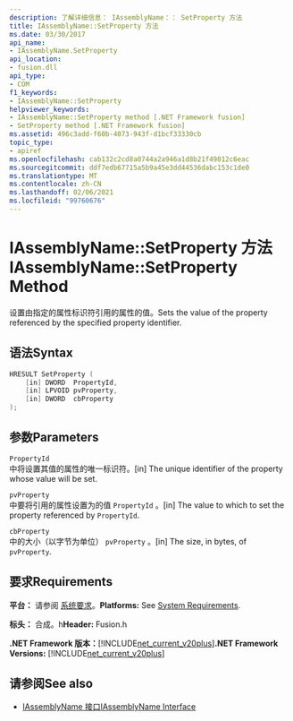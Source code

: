 ```yaml
---
description: 了解详细信息： IAssemblyName：： SetProperty 方法
title: IAssemblyName::SetProperty 方法
ms.date: 03/30/2017
api_name:
- IAssemblyName.SetProperty
api_location:
- fusion.dll
api_type:
- COM
f1_keywords:
- IAssemblyName::SetProperty
helpviewer_keywords:
- IAssemblyName::SetProperty method [.NET Framework fusion]
- SetProperty method [.NET Framework fusion]
ms.assetid: 496c3add-f60b-4073-943f-d1bcf33330cb
topic_type:
- apiref
ms.openlocfilehash: cab132c2cd8a0744a2a946a1d8b21f49012c6eac
ms.sourcegitcommit: ddf7edb67715a5b9a45e3dd44536dabc153c1de0
ms.translationtype: MT
ms.contentlocale: zh-CN
ms.lasthandoff: 02/06/2021
ms.locfileid: "99760676"
---
```

# <a name="iassemblynamesetproperty-method"></a><span data-ttu-id="e5ee7-103">IAssemblyName::SetProperty 方法</span><span class="sxs-lookup"><span data-stu-id="e5ee7-103">IAssemblyName::SetProperty Method</span></span>

<span data-ttu-id="e5ee7-104">设置由指定的属性标识符引用的属性的值。</span><span class="sxs-lookup"><span data-stu-id="e5ee7-104">Sets the value of the property referenced by the specified property identifier.</span></span>  
  
## <a name="syntax"></a><span data-ttu-id="e5ee7-105">语法</span><span class="sxs-lookup"><span data-stu-id="e5ee7-105">Syntax</span></span>  
  
```cpp  
HRESULT SetProperty (  
    [in] DWORD  PropertyId,  
    [in] LPVOID pvProperty,  
    [in] DWORD  cbProperty  
);  
```  
  
## <a name="parameters"></a><span data-ttu-id="e5ee7-106">参数</span><span class="sxs-lookup"><span data-stu-id="e5ee7-106">Parameters</span></span>  

 `PropertyId`  
 <span data-ttu-id="e5ee7-107">中将设置其值的属性的唯一标识符。</span><span class="sxs-lookup"><span data-stu-id="e5ee7-107">[in] The unique identifier of the property whose value will be set.</span></span>  
  
 `pvProperty`  
 <span data-ttu-id="e5ee7-108">中要将引用的属性设置为的值 `PropertyId` 。</span><span class="sxs-lookup"><span data-stu-id="e5ee7-108">[in] The value to which to set the property referenced by `PropertyId`.</span></span>  
  
 `cbProperty`  
 <span data-ttu-id="e5ee7-109">中的大小（以字节为单位） `pvProperty` 。</span><span class="sxs-lookup"><span data-stu-id="e5ee7-109">[in] The size, in bytes, of `pvProperty`.</span></span>  
  
## <a name="requirements"></a><span data-ttu-id="e5ee7-110">要求</span><span class="sxs-lookup"><span data-stu-id="e5ee7-110">Requirements</span></span>  

 <span data-ttu-id="e5ee7-111">**平台：** 请参阅 [系统要求](../../get-started/system-requirements.md)。</span><span class="sxs-lookup"><span data-stu-id="e5ee7-111">**Platforms:** See [System Requirements](../../get-started/system-requirements.md).</span></span>  
  
 <span data-ttu-id="e5ee7-112">**标头：** 合成。h</span><span class="sxs-lookup"><span data-stu-id="e5ee7-112">**Header:** Fusion.h</span></span>  
  
 <span data-ttu-id="e5ee7-113">**.NET Framework 版本：**[!INCLUDE[net_current_v20plus](../../../../includes/net-current-v20plus-md.md)]</span><span class="sxs-lookup"><span data-stu-id="e5ee7-113">**.NET Framework Versions:** [!INCLUDE[net_current_v20plus](../../../../includes/net-current-v20plus-md.md)]</span></span>  
  
## <a name="see-also"></a><span data-ttu-id="e5ee7-114">请参阅</span><span class="sxs-lookup"><span data-stu-id="e5ee7-114">See also</span></span>

- [<span data-ttu-id="e5ee7-115">IAssemblyName 接口</span><span class="sxs-lookup"><span data-stu-id="e5ee7-115">IAssemblyName Interface</span></span>](iassemblyname-interface.md)
